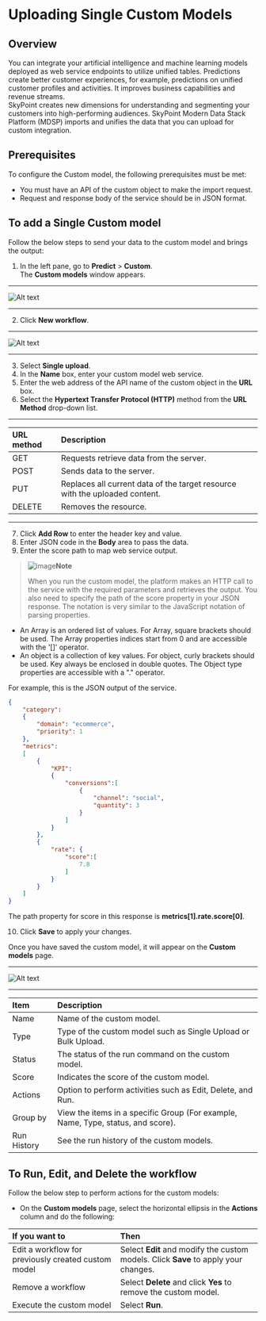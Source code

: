 # Uploading Single Custom Models

## Overview  

You can integrate your artificial intelligence and machine learning models deployed as web service endpoints to utilize unified tables. Predictions create better customer experiences, for example, predictions on unified customer profiles and activities. It improves business capabilities and revenue streams.  
SkyPoint creates new dimensions for understanding and segmenting your customers into high-performing audiences. SkyPoint Modern Data Stack Platform (MDSP) imports and unifies the data that you can upload for custom integration.

## Prerequisites
To configure the Custom model, the following prerequisites must be met:
- You must have an API of the custom object to make the import request.
- Request and response body of the service should be in JSON format.

## To add a Single Custom model

Follow the below steps to send your data to the custom model and brings the output:
1.	In the left pane, go to **Predict** > **Custom**.  
The **Custom models** window appears.  

---

![Alt text](/doc_snippets/CustomModel.png)  

---

2. Click **New workflow**.  

---

![Alt text](/doc_snippets/SingleCustomModelsUpload.png)  

---  

3.	Select **Single upload**.
4.	In the **Name** box, enter your custom model web service.
5.	Enter the web address of the API name of the custom object in the **URL** box.
6.	Select the **Hypertext Transfer Protocol (HTTP)** method from the **URL Method** drop-down list.  

---

|URL method|Description|
|:-|:-|
|GET|Requests retrieve data from the server.|
|POST|Sends data to the server.|
|PUT|Replaces all current data of the target resource with the uploaded content.|
|DELETE|Removes the resource.|  

---  

7.	Click **Add Row** to enter the header key and value.
8.	Enter JSON code in the **Body** area to pass the data.
9.	Enter the score path to map web service output.

> ![image](/doc_snippets/Note_icon.png)**Note** 
>
> When you run the custom model, the platform makes an HTTP call to the service with the required parameters and retrieves the output. You also need to specify the path of the score property in your JSON response. The notation is very similar to the JavaScript notation of parsing properties.  

- An Array is an ordered list of values. For Array, square brackets should be used. The Array properties indices start from 0 and are accessible with the '[]' operator.
- An object is a collection of key values. For object, curly brackets should be used. Key always be enclosed in double quotes. The Object type properties are accessible with a "." operator.  

For example, this is the JSON output of the service.  

```json
{
    "category": 
    {
        "domain": "ecommerce",
        "priority": 1
    },
    "metrics": 
    [
        {
            "KPI": 
            {
                "conversions":[
                    {
                        "channel": "social",
                        "quantity": 3
                    }
                ]
            }
        },
        {
            "rate": {
                "score":[
                    7.8
                ]
            }
        }
    ]
}
```
The path property for score in this response is **metrics[1].rate.score[0]**.  

10.	Click **Save** to apply your changes.  

Once you have saved the custom model, it will appear on the **Custom models** page.  

---

![Alt text](/doc_snippets/SingleCustomModelsUploadOutput.png)  

---  

|Item|Description|
|:-|:-|
|Name|Name of the custom model.|
|Type|Type of the custom model such as Single Upload or Bulk Upload.|
|Status|The status of the run command on the custom model.|
|Score|Indicates the score of the custom model.|
|Actions|Option to perform activities such as Edit, Delete, and Run.|
|Group by|View the items in a specific Group (For example, Name, Type, status, and score).|
|Run History|See the run history of the custom models.|  

## To Run, Edit, and Delete the workflow  

Follow the below step to perform actions for the custom models:  

- On the **Custom models** page, select the horizontal ellipsis in the **Actions** column and do the following:  

|If you want to|Then|
|:-|:-|
|Edit a workflow for previously created custom model|Select **Edit** and modify the custom models. Click **Save** to apply your changes.|
|Remove a workflow|Select **Delete** and click **Yes** to remove the custom model.|
|Execute the custom model|Select **Run**.|




